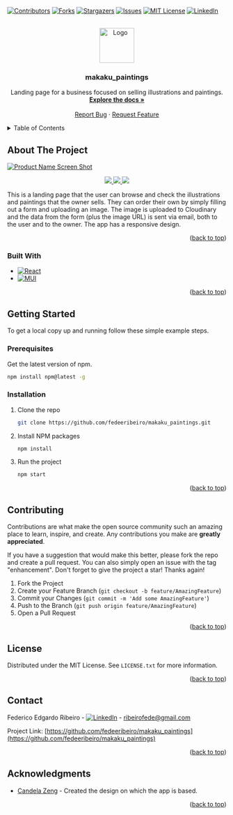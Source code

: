 <a name="readme-top"></a>



<!-- PROJECT SHIELDS -->
[![Contributors][contributors-shield]][contributors-url]
[![Forks][forks-shield]][forks-url]
[![Stargazers][stars-shield]][stars-url]
[![Issues][issues-shield]][issues-url]
[![MIT License][license-shield]][license-url]
[![LinkedIn][linkedin-shield]][linkedin-url]



<!-- PROJECT LOGO -->
<br />
<div align="center">
  <a href="https://github.com/fedeeribeiro/makaku_paintings">
    <img src="https://res.cloudinary.com/makaku-paintings/image/upload/v1680071618/makaku-paintings-app-assets/logoSVG_xx0l1d.svg" alt="Logo" width="80" height="80">
  </a>

<h3 align="center">makaku_paintings</h3>

  <p align="center">
    Landing page for a business focused on selling illustrations and paintings.
    <br />
    <a href="https://github.com/fedeeribeiro/makaku_paintings"><strong>Explore the docs »</strong></a>
    <br />
    <br />
    <a href="https://github.com/fedeeribeiro/makaku_paintings/issues">Report Bug</a>
    ·
    <a href="https://github.com/fedeeribeiro/makaku_paintings/issues">Request Feature</a>
  </p>
</div>



<!-- TABLE OF CONTENTS -->
<details>
  <summary>Table of Contents</summary>
  <ol>
    <li>
      <a href="#about-the-project">About The Project</a>
      <ul>
        <li><a href="#built-with">Built With</a></li>
      </ul>
    </li>
    <li>
      <a href="#getting-started">Getting Started</a>
      <ul>
        <li><a href="#prerequisites">Prerequisites</a></li>
        <li><a href="#installation">Installation</a></li>
      </ul>
    </li>
    <li><a href="#usage">Usage</a></li>
    <li><a href="#license">License</a></li>
    <li><a href="#contact">Contact</a></li>
    <li><a href="#acknowledgments">Acknowledgments</a></li>
  </ol>
</details>



<!-- ABOUT THE PROJECT -->
## About The Project

[![Product Name Screen Shot][product-screenshot]](https://makakupaintings.netlify.app)
<div align="center">
  <a href="https://makakupaintings.netlify.app">
    <img src="https://res.cloudinary.com/makaku-paintings/image/upload/v1680075674/makaku-paintings-app-assets/home-mobile_t2jivk.png">
    <img src="https://res.cloudinary.com/makaku-paintings/image/upload/v1680075674/makaku-paintings-app-assets/ilustraciones-menu-mobile_de0ikp.png">
    <img src="https://res.cloudinary.com/makaku-paintings/image/upload/v1680075674/makaku-paintings-app-assets/cuadros-mobile_bplotj.png">
  </a>
</div>
  

This is a landing page that the user can browse and check the illustrations and paintings that the owner sells. They can order their own by simply filling out a form and uploading an image. The image is uploaded to Cloudinary and the data from the form (plus the image URL) is sent via email, both to the user and to the owner. The app has a responsive design.

<p align="right">(<a href="#readme-top">back to top</a>)</p>

### Built With

* [![React][React.js]][React-url]
* [![MUI](https://img.shields.io/badge/MUI-%230081CB.svg?style=for-the-badge&logo=mui&logoColor=white)][MUI-url]

<p align="right">(<a href="#readme-top">back to top</a>)</p>



<!-- GETTING STARTED -->
## Getting Started

To get a local copy up and running follow these simple example steps.

### Prerequisites

Get the latest version of npm.

  ```sh
  npm install npm@latest -g
  ```

### Installation

1. Clone the repo
   ```sh
   git clone https://github.com/fedeeribeiro/makaku_paintings.git
   ```
2. Install NPM packages
   ```sh
   npm install
   ```
3. Run the project
   ```sh
   npm start
   ```

<p align="right">(<a href="#readme-top">back to top</a>)</p>



<!-- CONTRIBUTING -->
## Contributing

Contributions are what make the open source community such an amazing place to learn, inspire, and create. Any contributions you make are **greatly appreciated**.

If you have a suggestion that would make this better, please fork the repo and create a pull request. You can also simply open an issue with the tag "enhancement".
Don't forget to give the project a star! Thanks again!

1. Fork the Project
2. Create your Feature Branch (`git checkout -b feature/AmazingFeature`)
3. Commit your Changes (`git commit -m 'Add some AmazingFeature'`)
4. Push to the Branch (`git push origin feature/AmazingFeature`)
5. Open a Pull Request

<p align="right">(<a href="#readme-top">back to top</a>)</p>



<!-- LICENSE -->
## License

Distributed under the MIT License. See `LICENSE.txt` for more information.

<p align="right">(<a href="#readme-top">back to top</a>)</p>



<!-- CONTACT -->
## Contact

Federico Edgardo Ribeiro - [![LinkedIn][linkedin-shield]][linkedin-url] - ribeirofede@gmail.com

Project Link: [https://github.com/fedeeribeiro/makaku_paintings](https://github.com/fedeeribeiro/makaku_paintings)

<p align="right">(<a href="#readme-top">back to top</a>)</p>



<!-- ACKNOWLEDGMENTS -->
## Acknowledgments

* [Candela Zeng](https://www.linkedin.com/in/candelazeng/) - Created the design on which the app is based.

<p align="right">(<a href="#readme-top">back to top</a>)</p>



<!-- MARKDOWN LINKS & IMAGES -->
<!-- https://www.markdownguide.org/basic-syntax/#reference-style-links -->
[contributors-shield]: https://img.shields.io/github/contributors/fedeeribeiro/makaku_paintings.svg?style=for-the-badge
[contributors-url]: https://github.com/fedeeribeiro/makaku_paintings/graphs/contributors
[forks-shield]: https://img.shields.io/github/forks/fedeeribeiro/makaku_paintings.svg?style=for-the-badge
[forks-url]: https://github.com/fedeeribeiro/makaku_paintings/network/members
[stars-shield]: https://img.shields.io/github/stars/fedeeribeiro/makaku_paintings.svg?style=for-the-badge
[stars-url]: https://github.com/fedeeribeiro/makaku_paintings/stargazers
[issues-shield]: https://img.shields.io/github/issues/fedeeribeiro/makaku_paintings.svg?style=for-the-badge
[issues-url]: https://github.com/fedeeribeiro/makaku_paintings/issues
[license-shield]: https://img.shields.io/github/license/fedeeribeiro/makaku_paintings.svg?style=for-the-badge
[license-url]: https://github.com/fedeeribeiro/makaku_paintings/blob/master/LICENSE.txt
[linkedin-shield]: https://img.shields.io/badge/-LinkedIn-black.svg?style=for-the-badge&logo=linkedin&colorB=555
[linkedin-url]: https://linkedin.com/in/ribeirofedericoedgardo
[product-screenshot]: https://res.cloudinary.com/makaku-paintings/image/upload/v1680071567/makaku-paintings-app-assets/home_bno4xw.png
[product-screenshot-2]: https://res.cloudinary.com/makaku-paintings/image/upload/v1680075674/makaku-paintings-app-assets/home-mobile_t2jivk.png
[product-screenshot-3]: https://res.cloudinary.com/makaku-paintings/image/upload/v1680075674/makaku-paintings-app-assets/ilustraciones-menu-mobile_de0ikp.png
[product-screenshot-4]: https://res.cloudinary.com/makaku-paintings/image/upload/v1680075674/makaku-paintings-app-assets/cuadros-mobile_bplotj.png
[MUI]: https://img.shields.io/badge/MUI-%230081CB.svg?style=for-the-badge&logo=mui&logoColor=white
[MUI-url]: https://mui.com/
[Next.js]: https://img.shields.io/badge/next.js-000000?style=for-the-badge&logo=nextdotjs&logoColor=white
[Next-url]: https://nextjs.org/
[React.js]: https://img.shields.io/badge/React-20232A?style=for-the-badge&logo=react&logoColor=61DAFB
[React-url]: https://reactjs.org/
[Vue.js]: https://img.shields.io/badge/Vue.js-35495E?style=for-the-badge&logo=vuedotjs&logoColor=4FC08D
[Vue-url]: https://vuejs.org/
[Angular.io]: https://img.shields.io/badge/Angular-DD0031?style=for-the-badge&logo=angular&logoColor=white
[Angular-url]: https://angular.io/
[Svelte.dev]: https://img.shields.io/badge/Svelte-4A4A55?style=for-the-badge&logo=svelte&logoColor=FF3E00
[Svelte-url]: https://svelte.dev/
[Laravel.com]: https://img.shields.io/badge/Laravel-FF2D20?style=for-the-badge&logo=laravel&logoColor=white
[Laravel-url]: https://laravel.com
[Bootstrap.com]: https://img.shields.io/badge/Bootstrap-563D7C?style=for-the-badge&logo=bootstrap&logoColor=white
[Bootstrap-url]: https://getbootstrap.com
[JQuery.com]: https://img.shields.io/badge/jQuery-0769AD?style=for-the-badge&logo=jquery&logoColor=white
[JQuery-url]: https://jquery.com 
